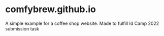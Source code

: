 # comfybrew.github.io
A simple example for a coffee shop website. Made to fulfill Id Camp 2022 submission task
